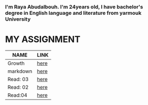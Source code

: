 ### I'm Raya Abudalbouh. I'm 24years old, I have bachelor's degree in English language and literature from yarmouk University

# MY ASSIGNMENT

 NAME        | LINK
------------ | -------------
Growth | [here](https://raya33.github.io/reading-notes1/)
markdown | [here](https://raya33.github.io/102r/)
Read: 03 |[here](https://raya33.github.io/read/)
Read: 02 |[here](https://raya33.github.io/read1/)
Read:04 | [here](https://raya33.github.io/read4/)         
